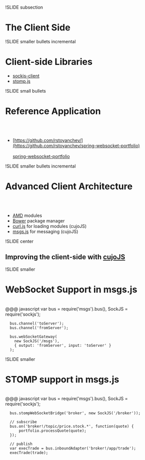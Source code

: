 !SLIDE subsection
# The Client Side

!SLIDE smaller bullets incremental
# Client-side Libraries

* [sockjs-client](https://github.com/sockjs/sockjs-client)
* [stomp.js](https://github.com/jmesnil/stomp-websocket)

!SLIDE small bullets
# Reference Application
<br><br>
* [https://github.com/rstoyanchev/](https://github.com/rstoyanchev/spring-websocket-portfolio)<br><br>[spring-websocket-portfolio](https://github.com/rstoyanchev/spring-websocket-portfolio)

!SLIDE smaller bullets incremental
# Advanced Client Architecture
<br><br>
* [AMD](http://requirejs.org/docs/whyamd.html) modules
* [Bower](http://bower.io/) package manager
* [curl.js](https://github.com/cujojs/curl) for loading modules (cujoJS)
* [msgs.js](https://github.com/cujojs/msgs) for messaging (cujoJS)

!SLIDE center
## Improving the client-side with [cujoJS](http://cujojs.com/)

!SLIDE smaller
# WebSocket Support in msgs.js
<br>
    @@@ javascript
      var bus = require('msgs').bus(),
          SockJS = require('sockjs');

      bus.channel('toServer');
      bus.channel('fromServer');

      bus.webSocketGateway(
        new SockJS('/msgs'),
        { output: 'fromServer', input: 'toServer' } 
      );


!SLIDE smaller
# STOMP support in msgs.js
<br>
    @@@ javascript
      var bus = require('msgs').bus(),
          SockJS = require('sockjs');

      bus.stompWebSocketBridge('broker', new SockJS('/broker'));

      // subscribe
      bus.on('broker!/topic/price.stock.*', function(quote) {
          portfolio.processQuote(quote);
      });

      // publish
      var execTrade = bus.inboundAdapter('broker!/app/trade');
      execTrade(trade);



